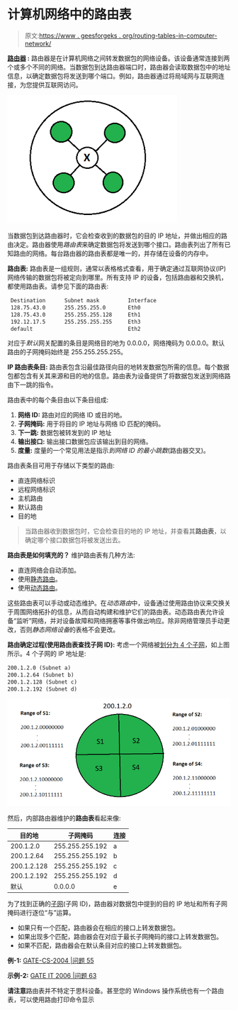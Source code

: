 # 计算机网络中的路由表

> 原文:[https://www . geesforgeks . org/routing-tables-in-computer-network/](https://www.geeksforgeeks.org/routing-tables-in-computer-network/)

**[路由器](https://www.geeksforgeeks.org/introduction-of-a-router/) :**
路由器是在计算机网络之间转发数据包的网络设备。该设备通常连接到两个或多个不同的网络。当数据包到达路由器端口时，路由器会读取数据包中的地址信息，以确定数据包将发送到哪个端口。例如，路由器通过将局域网与互联网连接，为您提供互联网访问。

![](img/9f3a965ce479f671fe604c38a32f114c.png)

当数据包到达路由器时，它会检查收到的数据包的目的 IP 地址，并做出相应的路由决定。路由器使用*路由表*来确定数据包将发送到哪个接口。路由表列出了所有已知路由的网络。每台路由器的路由表都是唯一的，并存储在设备的内存中。

**路由表:**
路由表是一组规则，通常以表格格式查看，用于确定通过互联网协议(IP)网络传输的数据包将被定向到哪里。所有支持 IP 的设备，包括路由器和交换机，都使用路由表。请参见下面的路由表:

```
 Destination      Subnet mask         Interface
 128.75.43.0      255.255.255.0       Eth0
 128.75.43.0      255.255.255.128     Eth1
 192.12.17.5      255.255.255.255     Eth3
 default                              Eth2
```

对应于*默认*网关配置的条目是网络目的地为 0.0.0.0，网络掩码为 0.0.0.0。默认路由的子网掩码始终是 255.255.255.255。

**IP 路由表条目:**
路由表包含沿最佳路径向目的地转发数据包所需的信息。每个数据包都包含有关其来源和目的地的信息。路由表为设备提供了将数据包发送到网络路由下一跳的指令。

路由表中的每个条目由以下条目组成:

1.  **网络 ID:**
    路由对应的网络 ID 或目的地。
2.  **子网掩码:**
    用于将目的 IP 地址与网络 ID 匹配的掩码。
3.  **下一跳:**
    数据包被转发到的 IP 地址
4.  **输出接口:**
    输出接口数据包应该输出到目的网络。
5.  **度量:**
    度量的一个常见用法是指示*到网络 ID 的最小跳数*(路由器交叉)。

路由表条目可用于存储以下类型的路由:

*   直连网络标识
*   远程网络标识
*   主机路由
*   默认路由
*   目的地

> 当路由器收到数据包时，它会检查目的地的 IP 地址，并查看其**路由表**，以确定哪个接口数据包将被发送出去。

**路由表是如何填充的？**
维护路由表有几种方法:

*   直连网络会自动添加。
*   使用[静态路由](https://www.geeksforgeeks.org/difference-between-static-and-dynamic-routing/)。
*   使用[动态路由](https://www.geeksforgeeks.org/difference-between-static-and-dynamic-routing/)。

这些路由表可以手动或动态维护。在*动态路由*中，设备通过使用路由协议来交换关于周围网络拓扑的信息，从而自动构建和维护它们的路由表。动态路由表允许设备“监听”网络，并对设备故障和网络拥塞等事件做出响应。除非网络管理员手动更改，否则*静态网络设备*的表格不会更改。

**路由确定过程(使用路由表查找子网 ID):**
考虑一个网络被[划分为 4 个子网](https://www.geeksforgeeks.org/advantages-and-disadvantages-of-subnetting/)，如上图所示。4 个子网的 IP 地址是:

```
200.1.2.0 (Subnet a)
200.1.2.64 (Subnet b)
200.1.2.128 (Subnet c)
200.1.2.192 (Subnet d) 
```

![](img/a71395da3576e9acb7d85cbab790f1c0.png)

然后，内部路由器维护的**路由表**看起来像:

<center>

| 目的地 | 子网掩码 | 连接 |
| --- | --- | --- |
| 200.1.2.0 | 255.255.255.192 | a |
| 200.1.2.64 | 255.255.255.192 | b |
| 200.1.2.128 | 255.255.255.192 | c |
| 200.1.2.192 | 255.255.255.192 | d |
| 默认 | 0.0.0.0 | e |

</center>

为了找到正确的[子网](https://www.geeksforgeeks.org/introduction-to-subnetting/)(子网 ID)，路由器对数据包中提到的目的 IP 地址和所有子网掩码进行逐位“与”运算。

*   如果只有一个匹配，路由器会在相应的接口上转发数据包。
*   如果出现多个匹配，路由器会在对应于最长子网掩码的接口上转发数据包。
*   如果不匹配，路由器会在默认条目对应的接口上转发数据包。

**例-1:** [GATE-CS-2004 |问题 55](https://www.geeksforgeeks.org/gate-gate-cs-2004-question-55/)

**示例-2:** [GATE IT 2006 |问题 63](https://www.geeksforgeeks.org/gate-gate-it-2006-question-63/)

**请注意**路由表并不特定于思科设备。甚至您的 Windows 操作系统也有一个路由表，可以使用路由打印命令显示